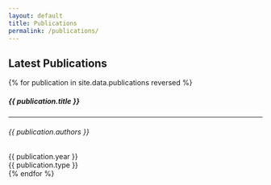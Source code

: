 ```yaml
---
layout: default
title: Publications
permalink: /publications/
---
```


<div class="container" style="margin-top: 1em">
  <h2>Latest Publications</h2>
  <div class="row row-cols-1 row-cols-sm-2 row-cols-md-3 g-4">
    {% for publication in site.data.publications reversed %}
    <div class="col">
      <div class="card text-bg-light text-center h-100">
        <div class="card-body d-flex flex-column justify-content-center">
          <h5 class="card-title mb-0">{{ publication.title }}</h5>
          <hr />
          <h6 class="card-subtitle text-body-secondary">
            {{ publication.authors }}
          </h6>
        </div>
        <div class="card-footer">
          <div class="row">
            <div class="col text-muted">{{ publication.year }}</div>
            <div class="col">
              <span
                class="badge text-bg-secondary w-100 h-100 d-flex align-items-center justify-content-center"
                >{{ publication.type }}</span
              >
            </div>
          </div>
        </div>
      </div>
    </div>
    {% endfor %}
  </div>
</div>

